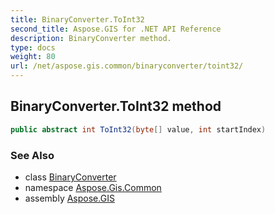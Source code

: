```yaml
---
title: BinaryConverter.ToInt32
second_title: Aspose.GIS for .NET API Reference
description: BinaryConverter method. 
type: docs
weight: 80
url: /net/aspose.gis.common/binaryconverter/toint32/
---
```

## BinaryConverter.ToInt32 method

```csharp
public abstract int ToInt32(byte[] value, int startIndex)
```

### See Also

* class [BinaryConverter](../)
* namespace [Aspose.Gis.Common](../../binaryconverter/)
* assembly [Aspose.GIS](../../../)


